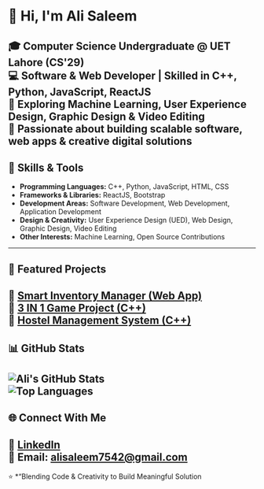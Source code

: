 # 👋 Hi, I'm Ali Saleem  
🎓 **Computer Science Undergraduate @ UET Lahore (CS'29)**  
💻 **Software & Web Developer | Skilled in C++, Python, JavaScript, ReactJS**  
🚀 Exploring **Machine Learning, User Experience Design, Graphic Design & Video Editing**  
🌱 Passionate about building **scalable software, web apps & creative digital solutions**  
---
## 🚀 Skills & Tools  
- **Programming Languages:** C++, Python, JavaScript, HTML, CSS  
- **Frameworks & Libraries:** ReactJS, Bootstrap  
- **Development Areas:** Software Development, Web Development, Application Development  
- **Design & Creativity:** User Experience Design (UED), Web Design, Graphic Design, Video Editing  
- **Other Interests:** Machine Learning, Open Source Contributions  
---
## 📌 Featured Projects  
🔹 [Smart Inventory Manager (Web App)](https://github.com/AliSaleem7542/Smart-Inventory-Manager)  
🔹 [3 IN 1  Game Project (C++)](https://github.com/AliSaleem7542/3-in-1-Console-Game)  
🔹 [Hostel Management System (C++)](https://github.com/your-repo-link)  
---
## 📊 GitHub Stats  
![Ali's GitHub Stats](https://github-readme-stats.vercel.app/api?username=AliSaleem7542&show_icons=true&theme=tokyonight)  
![Top Languages](https://github-readme-stats.vercel.app/api/top-langs/?username=AliSaleem7542&layout=compact&theme=tokyonight)  
---
## 🌐 Connect With Me  
🔗 [LinkedIn](https://www.linkedin.com/in/ali-saleem7542)  
📧 Email: **alisaleem7542@gmail.com**  
---
⭐️ *“Blending Code & Creativity to Build Meaningful Solution

